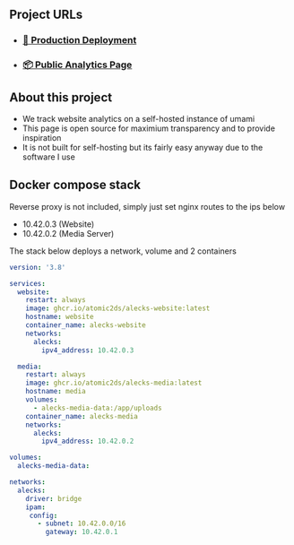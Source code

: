 
## Project URLs

- ### [🐳 Production Deployment](https://alecks.dev)
- ### [📦 Public Analytics Page](https://umami.alecks.dev/share/Rmx0xBhRJUEsqdpH/alecks.dev)

## About this project
- We track website analytics on a self-hosted instance of umami
- This page is open source for maximium transparency and to provide inspiration
- It is not built for self-hosting but its fairly easy anyway due to the software I use

## Docker compose stack
Reverse proxy is not included, simply just set nginx routes to the ips below
- 10.42.0.3 (Website)
- 10.42.0.2 (Media Server)

The stack below deploys a network, volume and 2 containers
```yaml
version: '3.8'

services:
  website:
    restart: always
    image: ghcr.io/atomic2ds/alecks-website:latest
    hostname: website
    container_name: alecks-website
    networks:
      alecks:
        ipv4_address: 10.42.0.3

  media:
    restart: always
    image: ghcr.io/atomic2ds/alecks-media:latest
    hostname: media
    volumes:
      - alecks-media-data:/app/uploads
    container_name: alecks-media
    networks:
      alecks:
        ipv4_address: 10.42.0.2

volumes:
  alecks-media-data:

networks:
  alecks:
    driver: bridge
    ipam:
     config:
       - subnet: 10.42.0.0/16
         gateway: 10.42.0.1
```
